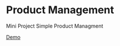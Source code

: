 # Product Management

Mini Project Simple Product Managment

[Demo](https://productmanager-e5f6f.web.app)
